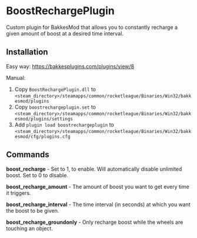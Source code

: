 # BoostRechargePlugin
Custom plugin for BakkesMod that allows you to constantly recharge a given amount of boost at a desired time interval.

## Installation
Easy way: https://bakkesplugins.com/plugins/view/8

Manual:

1. Copy `BoostRechargePlugin.dll` to `<steam_directory>/steamapps/common/rocketleague/Binaries/Win32/bakkesmod/plugins`
2. Copy `boostrechargeplugin.set` to `<steam_directory>/steamapps/common/rocketleague/Binaries/Win32/bakkesmod/plugins/settings`
3. Add `plugin load boostrechargeplugin` to `<steam_directory>/steamapps/common/rocketleague/Binaries/Win32/bakkesmod/cfg/plugins.cfg`

## Commands

**boost_recharge** - Set to 1, to enable. Will automatically disable unlimited boost. Set to 0 to disable.

**boost_recharge_amount** - The amount of boost you want to get every time it triggers.

**boost_recharge_interval** - The time interval (in seconds) at which you want the boost to be given.

**boost_recharge_groundonly** - Only recharge boost while the wheels are touching an object.